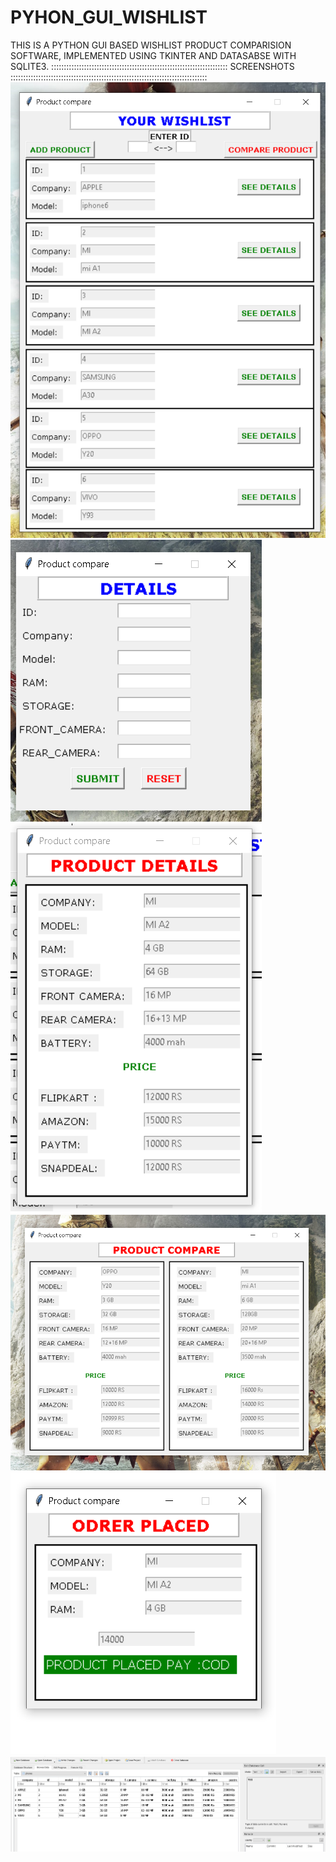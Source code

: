 # PYHON_GUI_WISHLIST
THIS IS A PYTHON GUI BASED  WISHLIST PRODUCT COMPARISION SOFTWARE, IMPLEMENTED USING TKINTER AND DATASABSE WITH SQLITE3.
:::::::::::::::::::::::::::::::::::::::::::::::::::::::::::::::::::::: SCREENSHOTS ::::::::::::::::::::::::::::::::::::::::::::::::::::::::::::::::::::::::::::::
![initial image](https://github.com/avinash0786/GUI_WISHLIST/blob/master/images/wishlist_main.png?raw=true)
![initial image](https://github.com/avinash0786/GUI_WISHLIST/blob/master/images/entrydb.png?raw=true)
![initial image](https://github.com/avinash0786/GUI_WISHLIST/blob/master/images/DETAILS.png?raw=true)
![initial image](https://github.com/avinash0786/GUI_WISHLIST/blob/master/images/cmpare.png?raw=true)
![initial image](https://github.com/avinash0786/GUI_WISHLIST/blob/master/images/buy.png?raw=true)
![initial image](https://github.com/avinash0786/GUI_WISHLIST/blob/master/images/DB.png?raw=true)